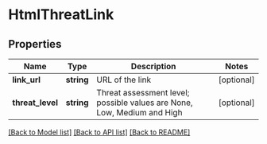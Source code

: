 # HtmlThreatLink

## Properties
Name | Type | Description | Notes
------------ | ------------- | ------------- | -------------
**link_url** | **string** | URL of the link | [optional] 
**threat_level** | **string** | Threat assessment level; possible values are None, Low, Medium and High | [optional] 

[[Back to Model list]](../README.md#documentation-for-models) [[Back to API list]](../README.md#documentation-for-api-endpoints) [[Back to README]](../README.md)


